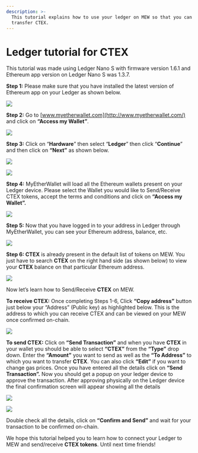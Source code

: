 ```yaml
---
description: >-
  This tutorial explains how to use your ledger on MEW so that you can vie and
  transfer CTEX.
---
```


# Ledger tutorial for CTEX

This tutorial was made using Ledger Nano S with firmware version 1.6.1 and Ethereum app version on Ledger Nano S was 1.3.7.

**Step 1:** Please make sure that you have installed the latest version of Ethereum app on your Ledger as shown below.

![](../../.gitbook/assets/1%20%281%29.png)

**Step 2:** Go to [www.myetherwallet.com](http://www.myetherwallet.com/) and click on **“Access my Wallet”**.

![](../../.gitbook/assets/2%20%281%29.png)

**Step 3:** Click on “**Hardware**” then select “**Ledger**” then click “**Continue**” and then click on **“Next”** as shown below.

![](../../.gitbook/assets/3%20%282%29.png)

![](../../.gitbook/assets/4%20%284%29.png)

**Step 4:** MyEtherWallet will load all the Ethereum wallets present on your Ledger device. Please select the Wallet you would like to Send/Receive CTEX tokens, accept the terms and conditions and click on **“Access my Wallet”.**

![](../../.gitbook/assets/5.png)

**Step 5:** Now that you have logged in to your address in Ledger through MyEtherWallet, you can see your Ethereum address, balance, etc.

![](../../.gitbook/assets/6%20%282%29.png)

**Step 6: CTEX** is already present in the default list of tokens on MEW. You just have to search **CTEX** on the right hand side \(as shown below\) to view your **CTEX** balance on that particular Ethereum address.

![](../../.gitbook/assets/7%20%281%29.png)

Now let’s learn how to Send/Receive **CTEX** on MEW.

**To receive CTEX:** Once completing Steps 1-6, Click **“Copy address”** button just below your “Address” \(Public key\) as highlighted below. This is the address to which you can receive CTEX and can be viewed on your MEW once confirmed on-chain.

![](../../.gitbook/assets/8%20%282%29.png)

**To send CTEX:** Click on **“Send Transaction”** and when you have **CTEX** in your wallet you should be able to select **“CTEX”** from the **“Type”** drop down. Enter the **“Amount”** you want to send as well as the **“To Address”** to which you want to transfer **CTEX**. You can also click **“Edit”** if you want to change gas prices. Once you have entered all the details click on **“Send Transaction”.** Now you should get a popup on your ledger device to approve the transaction. After approving physically on the Ledger device the final confirmation screen will appear showing all the details

![](../../.gitbook/assets/9.png)

![](../../.gitbook/assets/10%20%282%29.png)

Double check all the details, click on **“Confirm and Send”** and wait for your transaction to be confirmed on-chain.

We hope this tutorial helped you to learn how to connect your Ledger to MEW and send/receive **CTEX tokens**. Until next time friends!

